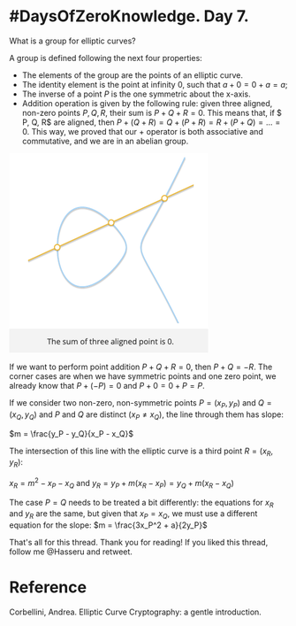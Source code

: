 # #DaysOfZeroKnowledge. Day 7.

What is a group for elliptic curves?

A group is defined following the next four properties:

- The elements of the group are the points of an elliptic curve.
- The identity element is the point at infinity 0, such that $a + 0 = 0 + a = a$;
- The inverse of a point $P$ is the one symmetric about the x-axis.
- Addition operation is given by the following rule: given three aligned, non-zero points $P, Q, R$, their sum is $P + Q + R = 0$. This means that, if 
$ P, Q, R$ are aligned, then $P+(Q+R)=Q+(P+R)=R+(P+Q) = ... =0$. This way, we proved that our $+$ operator is both associative and commutative, and we are in an abelian group.

![Sum of three aligned points](https://raw.githubusercontent.com/hasselalcala/DaysOfZeroKnowledge/main/images/ECC_2.png)

If we want to perform point addition $P + Q + R = 0$, then $P + Q = -R$. The corner cases are when we have symmetric points and one zero point, we already know that $P + (-P) = 0$ and $P + 0 = 0 + P = P$. 

If we consider two non-zero, non-symmetric points $P = (x_P , y_P )$ and $Q= (x_Q , y_Q )$ and $P$ and $Q$ are distinct $(x_P \neq x_Q)$, the line through them has slope:

$m = \frac{y_P - y_Q}{x_P - x_Q}$

The intersection of this line with the elliptic curve is a third point $R = (x_{R}, y_{R})$: 

$x_R = m^2 - x_P - x_Q$ and 
$y_R = y_P + m (x_R - x_P) = y_Q + m (x_R - x_Q)$

The case $P = Q$ needs to be treated a bit differently: the equations for $x_R$ and $y_R$ are the same, but given that $x_P = x_Q$, we must use a different equation for the slope:
 $m = \frac{3x_P^2 + a}{2y_P}$
 
 
That's all for this thread. Thank you for reading! If you liked this thread, follow me @Hasseru and retweet.


# Reference
Corbellini, Andrea. Elliptic Curve Cryptography: a gentle introduction.
